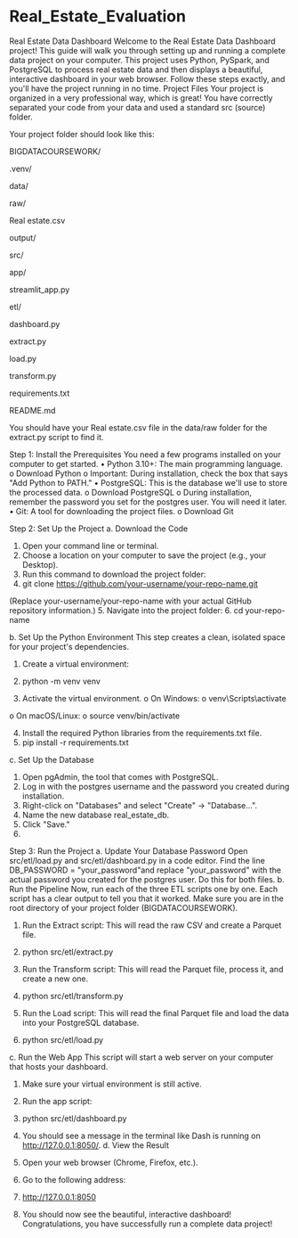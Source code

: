 # Real_Estate_Evaluation
Real Estate Data Dashboard
Welcome to the Real Estate Data Dashboard project! This guide will walk you through setting up and running a complete data project on your computer.
This project uses Python, PySpark, and PostgreSQL to process real estate data and then displays a beautiful, interactive dashboard in your web browser.
Follow these steps exactly, and you'll have the project running in no time.
Project Files
Your project is organized in a very professional way, which is great! You have correctly separated your code from your data and used a standard src (source) folder.

Your project folder should look like this:

BIGDATACOURSEWORK/

.venv/

data/

raw/

Real estate.csv

output/

src/

app/

streamlit_app.py

etl/

dashboard.py

extract.py

load.py

transform.py

requirements.txt

README.md

You should have your Real estate.csv file in the data/raw folder for the extract.py script to find it.



Step 1: Install the Prerequisites
You need a few programs installed on your computer to get started.
•	Python 3.10+: The main programming language.
o	Download Python
o	Important: During installation, check the box that says "Add Python to PATH."
•	PostgreSQL: This is the database we'll use to store the processed data.
o	Download PostgreSQL
o	During installation, remember the password you set for the postgres user. You will need it later.
•	Git: A tool for downloading the project files.
o	Download Git

Step 2: Set Up the Project
a. Download the Code
1.	Open your command line or terminal.
2.	Choose a location on your computer to save the project (e.g., your Desktop).
3.	Run this command to download the project folder:
4.	git clone https://github.com/your-username/your-repo-name.git

(Replace your-username/your-repo-name with your actual GitHub repository information.)
5.	Navigate into the project folder:
6.	cd your-repo-name

b. Set Up the Python Environment
This step creates a clean, isolated space for your project's dependencies.
1.	Create a virtual environment:
2.	python -m venv venv

3.	Activate the virtual environment.
o	On Windows:
o	venv\Scripts\activate

o	On macOS/Linux:
o	source venv/bin/activate

4.	Install the required Python libraries from the requirements.txt file.
5.	pip install -r requirements.txt

c. Set Up the Database
1.	Open pgAdmin, the tool that comes with PostgreSQL.
2.	Log in with the postgres username and the password you created during installation.
3.	Right-click on "Databases" and select "Create" -> "Database...".
4.	Name the new database real_estate_db.
5.	Click "Save."
6.	
Step 3: Run the Project
a. Update Your Database Password
Open src/etl/load.py and src/etl/dashboard.py in a code editor. Find the line DB_PASSWORD = "your_password"and replace "your_password" with the actual password you created for the postgres user. Do this for both files.
b. Run the Pipeline
Now, run each of the three ETL scripts one by one. Each script has a clear output to tell you that it worked. Make sure you are in the root directory of your project folder (BIGDATACOURSEWORK).
1.	Run the Extract script: This will read the raw CSV and create a Parquet file.
2.	python src/etl/extract.py

3.	Run the Transform script: This will read the Parquet file, process it, and create a new one.
4.	python src/etl/transform.py

5.	Run the Load script: This will read the final Parquet file and load the data into your PostgreSQL database.
6.	python src/etl/load.py

c. Run the Web App
This script will start a web server on your computer that hosts your dashboard.
1.	Make sure your virtual environment is still active.
2.	Run the app script:
3.	python src/etl/dashboard.py

4.	You should see a message in the terminal like Dash is running on http://127.0.0.1:8050/.
d. View the Result
1.	Open your web browser (Chrome, Firefox, etc.).
2.	Go to the following address:
3.	http://127.0.0.1:8050

4.	You should now see the beautiful, interactive dashboard!
Congratulations, you have successfully run a complete data project!


